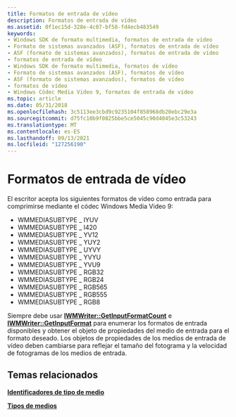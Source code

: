```yaml
---
title: Formatos de entrada de vídeo
description: Formatos de entrada de vídeo
ms.assetid: 0f1ec15d-328e-4c07-bf58-fd4ecb483549
keywords:
- Windows SDK de formato multimedia, formatos de entrada de vídeo
- Formato de sistemas avanzados (ASF), formatos de entrada de vídeo
- ASF (formato de sistemas avanzados), formatos de entrada de vídeo
- formatos de entrada de vídeo
- Windows SDK de formato multimedia, formatos de vídeo
- Formato de sistemas avanzados (ASF), formatos de vídeo
- ASF (formato de sistemas avanzados), formatos de vídeo
- formatos de vídeo
- Windows Códec Media Video 9, formatos de entrada de vídeo
ms.topic: article
ms.date: 05/31/2018
ms.openlocfilehash: 3c5113ee3cbd9c9235104f858968db20ebc29e3a
ms.sourcegitcommit: d75fc10b9f0825bbe5ce5045c90d4045e3c53243
ms.translationtype: MT
ms.contentlocale: es-ES
ms.lasthandoff: 09/13/2021
ms.locfileid: "127256190"
---
```

# <a name="video-input-formats"></a>Formatos de entrada de vídeo

El escritor acepta los siguientes formatos de vídeo como entrada para comprimirse mediante el códec Windows Media Video 9:

-   WMMEDIASUBTYPE \_ IYUV
-   WMMEDIASUBTYPE \_ I420
-   WMMEDIASUBTYPE \_ YV12
-   WMMEDIASUBTYPE \_ YUY2
-   WMMEDIASUBTYPE \_ UYVY
-   WMMEDIASUBTYPE \_ YVYU
-   WMMEDIASUBTYPE \_ YVU9
-   WMMEDIASUBTYPE \_ RGB32
-   WMMEDIASUBTYPE \_ RGB24
-   WMMEDIASUBTYPE \_ RGB565
-   WMMEDIASUBTYPE \_ RGB555
-   WMMEDIASUBTYPE \_ RGB8

Siempre debe usar [**IWMWriter::GetInputFormatCount**](/previous-versions/windows/desktop/api/wmsdkidl/nf-wmsdkidl-iwmwriter-getinputformatcount) e [**IWMWriter::GetInputFormat**](/previous-versions/windows/desktop/api/Wmsdkidl/nf-wmsdkidl-iwmwriter-getinputformat) para enumerar los formatos de entrada disponibles y obtener el objeto de propiedades del medio de entrada para el formato deseado. Los objetos de propiedades de los medios de entrada de vídeo deben cambiarse para reflejar el tamaño del fotograma y la velocidad de fotogramas de los medios de entrada.

## <a name="related-topics"></a>Temas relacionados

<dl> <dt>

[**Identificadores de tipo de medio**](media-type-identifiers.md)
</dt> <dt>

[**Tipos de medios**](media-types.md)
</dt> </dl>

 

 




